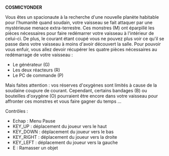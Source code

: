 **COSMICYONDER**

Vous êtes un spacionaute à la recherche d'une nouvelle planète habitable pour l'humanité
quand soudain, votre vaisseau se fait attaquer par une mystérieuse menace extra-terrestre.
Ces monstres (M) ont éparpillé les pièces nécessaires pour faire redémarrer votre vaisseau
à l'intérieur de celui-ci.
De plus, le courant étant coupé vous ne pouvez plus voir ce qu'il se passe dans votre vaisseau
à moins d'avoir découvert la salle.
Pour pouvoir vous enfuir, vous allez devoir récupérer les quatre pièces nécessaires au 
redémarrage de votre vaisseau :
- Le générateur (G)
- Les deux réacteurs (R)
- Le PC de commande (P)

Mais faites attention : vos réserves d'oxygènes sont limités à cause de la soudaine 
coupure de courant. Cependant, certains bandages (B) ou bouteilles d'oxygène (O)
pourraient être encore dans votre vaisseau pour affronter ces monstres
et vous faire gagner du temps ...


Contrôles :
- Echap : Menu Pause
- KEY_UP : déplacement du joueur vers le haut
- KEY_DOWN : déplacement du joueur vers le bas
- KEY_RIGHT : déplacement du joueur vers la droite
- KEY_LEFT : déplacement du joueur vers la gauche
- E : Ramasser un objet
